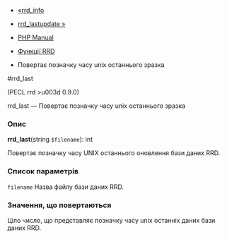 - [«rrd_info](function.rrd-info.md)
- [rrd_lastupdate »](function.rrd-lastupdate.md)

- [PHP Manual](index.md)
- [Функції RRD](ref.rrd.md)
- Повертає позначку часу unix останнього зразка

#rrd_last

(PECL rrd \>u003d 0.9.0)

rrd_last — Повертає позначку часу unix останнього зразка

### Опис

**rrd_last**(string `$filename`): int

Повертає позначку часу UNIX останнього оновлення бази даних RRD.

### Список параметрів

`filename`
Назва файлу бази даних RRD.

### Значення, що повертаються

Ціло число, що представляє позначку часу unix останніх даних
бази даних RRD.
